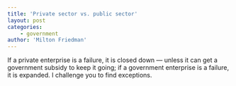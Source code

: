 ```yaml
---
title: 'Private sector vs. public sector'
layout: post
categories:
    - government
author: 'Milton Friedman'
---
```


If a private enterprise is a failure, it is closed down — unless it can get a government subsidy to keep it going; if a government enterprise is a failure, it is expanded. I challenge you to find exceptions.